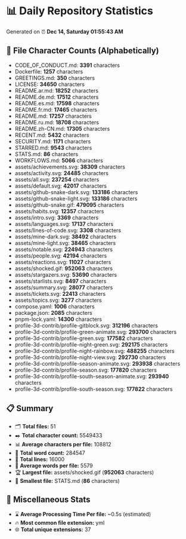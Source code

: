 # 📊 Daily Repository Statistics
Generated on ⏰ **Dec 14, Saturday 01:55:43 AM**

## 📂 File Character Counts (Alphabetically)
- CODE_OF_CONDUCT.md: **3391** characters
- Dockerfile: **1257** characters
- GREETINGS.md: **350** characters
- LICENSE: **34650** characters
- README.ar.md: **18252** characters
- README.de.md: **17512** characters
- README.es.md: **17598** characters
- README.fr.md: **17465** characters
- README.md: **17257** characters
- README.ru.md: **18708** characters
- README.zh-CN.md: **17305** characters
- RECENT.md: **5432** characters
- SECURITY.md: **1171** characters
- STARRED.md: **9543** characters
- STATS.md: **86** characters
- WORKFLOWS.md: **5066** characters
- assets/achievements.svg: **38309** characters
- assets/activity.svg: **24485** characters
- assets/all.svg: **237254** characters
- assets/default.svg: **42017** characters
- assets/github-snake-dark.svg: **133186** characters
- assets/github-snake-light.svg: **133186** characters
- assets/github-snake.gif: **479095** characters
- assets/habits.svg: **12357** characters
- assets/intro.svg: **3369** characters
- assets/languages.svg: **17137** characters
- assets/lines-of-code.svg: **3308** characters
- assets/mine-dark.svg: **38492** characters
- assets/mine-light.svg: **38465** characters
- assets/notable.svg: **224943** characters
- assets/people.svg: **42194** characters
- assets/reactions.svg: **11027** characters
- assets/shocked.gif: **952063** characters
- assets/stargazers.svg: **53690** characters
- assets/starlists.svg: **8497** characters
- assets/summary.svg: **28077** characters
- assets/tickets.svg: **22413** characters
- assets/topics.svg: **3277** characters
- compose.yaml: **1006** characters
- package.json: **2085** characters
- pnpm-lock.yaml: **14300** characters
- profile-3d-contrib/profile-gitblock.svg: **312196** characters
- profile-3d-contrib/profile-green-animate.svg: **293700** characters
- profile-3d-contrib/profile-green.svg: **177582** characters
- profile-3d-contrib/profile-night-green.svg: **292175** characters
- profile-3d-contrib/profile-night-rainbow.svg: **488255** characters
- profile-3d-contrib/profile-night-view.svg: **292730** characters
- profile-3d-contrib/profile-season-animate.svg: **293938** characters
- profile-3d-contrib/profile-season.svg: **177820** characters
- profile-3d-contrib/profile-south-season-animate.svg: **293940** characters
- profile-3d-contrib/profile-south-season.svg: **177822** characters

## 📋 Summary
- 🗂️ **Total files:** 51
- ✒️ **Total character count:** 5549433
- 📊 **Average characters per file:** 108812
- 📝 **Total word count:** 284547
- 🧾 **Total lines:** 16000
- 📐 **Average words per file:** 5579
- 🏆 **Largest file:** assets/shocked.gif (**952063** characters)
- 🥉 **Smallest file:** STATS.md (**86** characters)

## 🌟 Miscellaneous Stats
- ⌛ **Average Processing Time Per file:** ~0.5s (estimated)
- 🔥 **Most common file extension:** yml
- 🌐 **Total unique extensions:** 37

